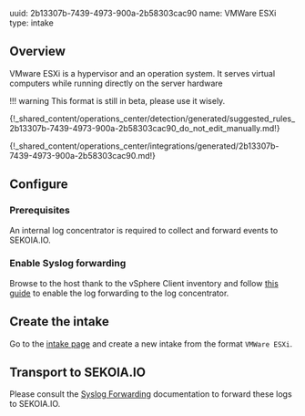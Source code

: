 uuid: 2b13307b-7439-4973-900a-2b58303cac90
name: VMWare ESXi
type: intake

## Overview

VMware ESXi is a hypervisor and an operation system. It serves virtual computers while running directly on the server hardware

!!! warning
    This format is still in beta, please use it wisely.

{!_shared_content/operations_center/detection/generated/suggested_rules_2b13307b-7439-4973-900a-2b58303cac90_do_not_edit_manually.md!}

{!_shared_content/operations_center/integrations/generated/2b13307b-7439-4973-900a-2b58303cac90.md!}

## Configure

### Prerequisites

An internal log concentrator is required to collect and forward events to SEKOIA.IO.

### Enable Syslog forwarding

Browse to the host thank to the vSphere Client inventory and follow [this guide](https://docs.vmware.com/en/VMware-vSphere/7.0/com.vmware.esxi.upgrade.doc/GUID-9F67DB52-F469-451F-B6C8-DAE8D95976E7.html) to enable the log forwarding to the log concentrator.

## Create the intake

Go to the [intake page](https://app.sekoia.io/operations/intakes) and create a new intake from the format `VMWare ESXi`.

## Transport to SEKOIA.IO

Please consult the [Syslog Forwarding](../../../../ingestion_methods/sekoiaio_docker_concentrator/) documentation to forward these logs to SEKOIA.IO.
